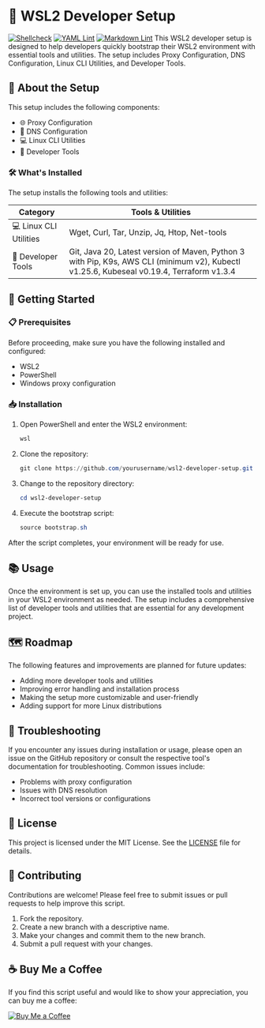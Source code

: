 # 🚀 WSL2 Developer Setup

[![Shellcheck](https://github.com/zifamathebula/shell-script-wsl2-developer-setup/actions/workflows/shellcheck.yml/badge.svg)](https://github.com/zifamathebula/shell-script-wsl2-developer-setup/actions/workflows/shellcheck.yml)
[![YAML Lint](https://github.com/zifamathebula/shell-script-wsl2-developer-setup/actions/workflows/yamllint.yml/badge.svg)](https://github.com/zifamathebula/shell-script-wsl2-developer-setup/actions/workflows/yamllint.yml)
[![Markdown Lint](https://github.com/zifamathebula/shell-script-wsl2-developer-setup/actions/workflows/markdownlint.yml/badge.svg)](https://github.com/zifamathebula/shell-script-wsl2-developer-setup/actions/workflows/markdownlint.yml)
This WSL2 developer setup is designed to help developers quickly bootstrap their WSL2 environment with essential tools and utilities. The setup includes Proxy Configuration, DNS Configuration, Linux CLI Utilities, and Developer Tools.

## 📝 About the Setup

This setup includes the following components:

- 🌐 Proxy Configuration
- 📡 DNS Configuration
- 💻 Linux CLI Utilities
- 🔧 Developer Tools

### 🛠️ What's Installed

The setup installs the following tools and utilities:

| Category           | Tools & Utilities                   |
|--------------------|-------------------------------------|
| 💻 Linux CLI Utilities| Wget, Curl, Tar, Unzip, Jq, Htop, Net-tools |
| 🔧 Developer Tools    | Git, Java 20, Latest version of Maven, Python 3 with Pip, K9s, AWS CLI (minimum v2), Kubectl v1.25.6, Kubeseal v0.19.4, Terraform v1.3.4 |

## 🚦 Getting Started

### 📋 Prerequisites

Before proceeding, make sure you have the following installed and configured:

- WSL2
- PowerShell
- Windows proxy configuration

### 📥 Installation

1. Open PowerShell and enter the WSL2 environment:
    ```powershell
    wsl
    ```
2. Clone the repository:
    ```powershell
    git clone https://github.com/yourusername/wsl2-developer-setup.git
    ```
3. Change to the repository directory:
    ```powershell
    cd wsl2-developer-setup
    ```
4. Execute the bootstrap script:
    ```powershell
    source bootstrap.sh
    ```

After the script completes, your environment will be ready for use.

## 📚 Usage

Once the environment is set up, you can use the installed tools and utilities in your WSL2 environment as needed. The setup includes a comprehensive list of developer tools and utilities that are essential for any development project.

## 🗺️ Roadmap

The following features and improvements are planned for future updates:

- Adding more developer tools and utilities
- Improving error handling and installation process
- Making the setup more customizable and user-friendly
- Adding support for more Linux distributions

## 🔧 Troubleshooting

If you encounter any issues during installation or usage, please open an issue on the GitHub repository or consult the respective tool's documentation for troubleshooting. Common issues include:

- Problems with proxy configuration
- Issues with DNS resolution
- Incorrect tool versions or configurations

## 📜 License

This project is licensed under the MIT License. See the [LICENSE](LICENSE.txt) file for details.

## 🤝 Contributing

Contributions are welcome! Please feel free to submit issues or pull requests to help improve this script.

1. Fork the repository.
2. Create a new branch with a descriptive name.
3. Make your changes and commit them to the new branch.
4. Submit a pull request with your changes.

## ☕ Buy Me a Coffee

If you find this script useful and would like to show your appreciation, you can buy me a coffee:

[![Buy Me a Coffee](https://www.buymeacoffee.com/assets/img/custom_images/orange_img.png)](https://www.buymeacoffee.com/zifamathebula)
<!-- markdownlint-enable MD013 -->
